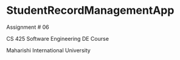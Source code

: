 # StudentRecordManagementApp

Assignment # 06

CS 425 Software Engineering DE Course

Maharishi International University
